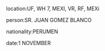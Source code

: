 location:UF, WH 7, MEXI, VR, RF, MEXi

person:SR. JUAN GOMEZ BLANCO

nationality:PERUMEN

date:1 NOVEMBER

